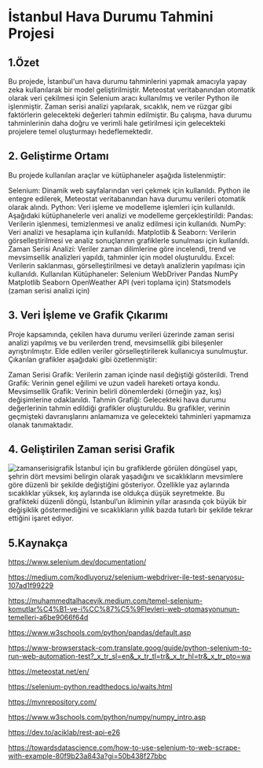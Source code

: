 # İstanbul Hava Durumu Tahmini Projesi
## 1.Özet
Bu projede, İstanbul'un hava durumu tahminlerini yapmak amacıyla yapay zeka kullanılarak bir model geliştirilmiştir. Meteostat veritabanından otomatik olarak veri çekilmesi için Selenium aracı kullanılmış ve veriler Python ile işlenmiştir. Zaman serisi analizi yapılarak, sıcaklık, nem ve rüzgar gibi faktörlerin gelecekteki değerleri tahmin edilmiştir. Bu çalışma, hava durumu tahminlerinin daha doğru ve verimli hale getirilmesi için gelecekteki projelere temel oluşturmayı hedeflemektedir.


## 2. Geliştirme Ortamı
Bu projede kullanılan araçlar ve kütüphaneler aşağıda listelenmiştir:

Selenium: Dinamik web sayfalarından veri çekmek için kullanıldı. Python ile entegre edilerek, Meteostat veritabanından hava durumu verileri otomatik olarak alındı.
Python: Veri işleme ve modelleme işlemleri için kullanıldı. Aşağıdaki kütüphanelerle veri analizi ve modelleme gerçekleştirildi:
Pandas: Verilerin işlenmesi, temizlenmesi ve analiz edilmesi için kullanıldı.
NumPy: Veri analizi ve hesaplama için kullanıldı.
Matplotlib & Seaborn: Verilerin görselleştirilmesi ve analiz sonuçlarının grafiklerle sunulması için kullanıldı.
Zaman Serisi Analizi: Veriler zaman dilimlerine göre incelendi, trend ve mevsimsellik analizleri yapıldı, tahminler için model oluşturuldu.
Excel: Verilerin saklanması, görselleştirilmesi ve detaylı analizlerin yapılması için kullanıldı.
Kullanılan Kütüphaneler:
Selenium WebDriver
Pandas
NumPy
Matplotlib
Seaborn
OpenWeather API (veri toplama için)
Statsmodels (zaman serisi analizi için)

## 3. Veri İşleme ve Grafik Çıkarımı
Proje kapsamında, çekilen hava durumu verileri üzerinde zaman serisi analizi yapılmış ve bu verilerden trend, mevsimsellik gibi bileşenler ayrıştırılmıştır. Elde edilen veriler görselleştirilerek kullanıcıya sunulmuştur. Çıkarılan grafikler aşağıdaki gibi özetlenmiştir:

Zaman Serisi Grafik: Verilerin zaman içinde nasıl değiştiği gösterildi.
Trend Grafik: Verinin genel eğilimi ve uzun vadeli hareketi ortaya kondu.
Mevsimsellik Grafik: Verinin belirli dönemlerdeki (örneğin yaz, kış) değişimlerine odaklanıldı.
Tahmin Grafiği: Gelecekteki hava durumu değerlerinin tahmin edildiği grafikler oluşturuldu.
Bu grafikler, verinin geçmişteki davranışlarını anlamamıza ve gelecekteki tahminleri yapmamıza olanak tanımaktadır.

## 4. Geliştirilen Zaman serisi Grafik

![zamanserisigrafik](https://github.com/user-attachments/assets/03bb45a7-e29e-4561-b5d4-2044ddb5ac71)
İstanbul için bu grafiklerde görülen döngüsel yapı, şehrin dört mevsimi belirgin olarak yaşadığını ve sıcaklıkların mevsimlere göre düzenli bir şekilde değiştiğini gösteriyor.
Özellikle yaz aylarında sıcaklıklar yüksek, kış aylarında ise oldukça düşük seyretmekte.
Bu grafikteki düzenli döngü, İstanbul’un ikliminin yıllar arasında çok büyük bir değişiklik göstermediğini ve sıcaklıkların yıllık bazda tutarlı bir şekilde tekrar ettiğini işaret ediyor.



## 5.Kaynakça
https://www.selenium.dev/documentation/ 

https://medium.com/kodluyoruz/selenium-webdriver-ile-test-senaryosu-107ad1f99229

https://muhammedtalhacevik.medium.com/temel-selenium-komutlar%C4%B1-ve-i%CC%87%C5%9Flevleri-web-otomasyonunun-temelleri-a6be9066f64d

https://www.w3schools.com/python/pandas/default.asp

https://www-browserstack-com.translate.goog/guide/python-selenium-to-run-web-automation-test?_x_tr_sl=en&_x_tr_tl=tr&_x_tr_hl=tr&_x_tr_pto=wa

https://meteostat.net/en/

https://selenium-python.readthedocs.io/waits.html 

https://mvnrepository.com/

https://www.w3schools.com/python/numpy/numpy_intro.asp

https://dev.to/aciklab/rest-api-e26 

https://towardsdatascience.com/how-to-use-selenium-to-web-scrape-with-example-80f9b23a843a?gi=50b438f27bbc 
